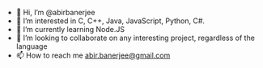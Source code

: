 - 👋 Hi, I’m @abirbanerjee
- 👀 I’m interested in C, C++, Java, JavaScript, Python, C#.
- 🌱 I’m currently learning Node.JS
- 💞️ I’m looking to collaborate on any interesting project, regardless of the language
- 📫 How to reach me abir.banerjee@gmail.com

<!---
abirbanerjee/abirbanerjee is a ✨ special ✨ repository because its `README.md` (this file) appears on your GitHub profile.
You can click the Preview link to take a look at your changes.
--->
